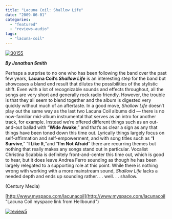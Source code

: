 ```yaml
---
title: "Lacuna Coil: Shallow Life"
date: "2009-06-01"
categories: 
  - "featured"
  - "reviews-audio"
tags: 
  - "lacuna-coil"
---
```


[![30155](http://www.hellbound.ca/wp-content/uploads/2009/05/30155.jpg "30155")](http://www.hellbound.ca/wp-content/uploads/2009/05/30155.jpg)

_**By Jonathan Smith**_

Perhaps a surprise to no one who has been following the band over the past few years, **Lacuna Coil’s _Shallow Life_** is an interesting step for the band but showcases a bland end result that dilutes the possibilities of the stylistic shift. Even with a lot of recognizable sounds and effects throughout, all the songs are very short and generally rock radio friendly. However, the trouble is that they all seem to blend together and the album is digested very quickly without much of an aftertaste. In a good move, _Shallow Life_ doesn’t play out the same way as the last two Lacuna Coil albums did — there is no now-familiar mid-album instrumental that serves as an intro for another track, for example. Instead we’re offered different things such as an out-and-out ballad with “**Wide Awake**,” and that’s as clear a sign as any that things have been toned down this time out. Lyrically things largely focus on self-affirmation and self-empowerment, and with song titles such as “**I Survive**,” “**I Like It**,“and “**I’m Not Afraid**” there are recurring themes but nothing that really makes any songs stand out in particular. Vocalist Christina Scabbia is definitely front-and-center this time out, which is good to hear, but it does leave Andrea Ferro sounding as though he has been largely relegated to a supporting role at this point. While there is nothing wrong with working with a more mainstream sound, _Shallow Life_ lacks a needed depth and ends up sounding rather. . . well. . . shallow.

(Century Media)

[http://www.myspace.com/lacunacoil](http://www.myspace.com/lacunacoil "Lacuna Coil myspace link from Hellbound")

[![review5](http://www.hellbound.ca/wp-content/uploads/2009/05/review5.png "review5")](http://www.hellbound.ca/wp-content/uploads/2009/05/review5.png)
